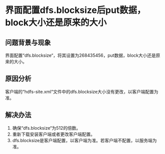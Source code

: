 # 界面配置dfs.blocksize后put数据，block大小还是原来的大小<a name="ZH-CN_TOPIC_0181713164"></a>

## 问题背景与现象<a name="zh-cn_topic_0167275441_s8c03434db87d4eee9610cff894082d22"></a>

界面配置“dfs.blocksize“，将其设置为268435456，put数据，block大小还是原来的大小。

## 原因分析<a name="zh-cn_topic_0167275441_sd3558c4fb1dd46d2b2906f0a99fb251f"></a>

客户端的“hdfs-site.xml“文件中的dfs.blocksize大小没有更改，以客户端配置为准。

## 解决办法<a name="zh-cn_topic_0167275441_sfffb1346002e46d28cb94c2fd00314b7"></a>

1.  确保“dfs.blocksize“为512的倍数。
2.  重新下载安装客户端或者更改客户端配置。
3.  dfs.blocksize是客户端配置，以客户端为准。若客户端不配置，以服务端为准。

